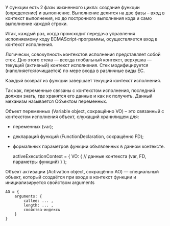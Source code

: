 У функции есть 2 фазы жизненного цикла: cоздание функции (определение) и выполнение.
Выполнение делится на две фазы – вход в контекст выполнения, но до построчного выполнения кода
и само выполнение каждой строки.

Итак, каждый раз, когда происходит передача управления исполняемому коду ECMAScript-программы, осуществляется вход в контекст исполнения.

Логически, совокупность контекстов исполнения представляет собой стек. Дно этого стека — всегда глобальный контекст, верхушка — текущий (активный) контекст исполнения. Стек модифицируется (наполняется/очищается) по мере входа в различные виды EC.

Каждый возврат из функции завершает текущий контекст исполнения.

Так как, переменные связаны с контекстом исполнения, последний должен знать, где хранятся его данные и как их получить. Данный механизм называется Объектом переменных.

Объект переменных (Variable object, сокращённо VO) – это связанный с контекстом исполнения объект, служащий хранилищем для:
 - переменных (var);
 - деклараций функций (FunctionDeclaration, сокращённо FD);
 - формальных параметров функции
объявленных в данном контексте.

    activeExecutionContext = {
        VO: {
            // данные контекста (var, FD, параметры функций)
        }
    };

Объект активации (Activation object, сокращённо AO) — специальный объект, который создаётся при входе в контекст функции и инициализируется свойством arguments

    AO = {
        arguments: {
            callee: ... ,
            length: ... ,
            свойства-индексы
        }
    }
